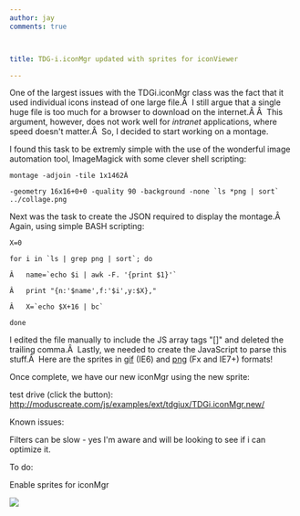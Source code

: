 ```yaml
---
author: jay
comments: true



title: TDG-i.iconMgr updated with sprites for iconViewer

---
```


One of the largest issues with the TDGi.iconMgr class was the fact that it used individual icons instead of one large file.Â  I still argue that a single huge file is too much for a browser to download on the internet.Â Â  This argument, however, does not work well for _intranet_ applications, where speed doesn't matter.Â  So, I decided to start working on a montage.

I found this task to be extremly simple with the use of the wonderful image automation tool, ImageMagick with some clever shell scripting:

    
    montage -adjoin -tile 1x1462Â 
    
    -geometry 16x16+0+0 -quality 90 -background -none `ls *png | sort` ../collage.png


Next was the task to create the JSON required to display the montage.Â  Again, using simple BASH scripting:

    
    
    X=0
    
    for i in `ls | grep png | sort`; do
    
    Â   name=`echo $i | awk -F. '{print $1}'`
    
    Â   print "{n:'$name',f:'$i',y:$X},"
    
    Â   X=`echo $X+16 | bc`
    
    done


I edited the file manually to include the JS array tags "[]" and deleted the trailing comma.Â  Lastly, we needed to create the JavaScript to parse this stuff.Â  Here are the sprites in [gif](http://moduscreate.com/js/examples/ext/tdgiux/TDGi.iconMgr.new/TDGi.iconMgr/iconSprites.gif) (IE6) and [png](http://moduscreate.com/js/examples/ext/tdgiux/TDGi.iconMgr.new/TDGi.iconMgr/iconSprites.png) (Fx and IE7+) formats!

Once complete, we have our new iconMgr using the new sprite:

test drive (click the button): [http://moduscreate.com/js/examples/ext/tdgiux/TDGi.iconMgr.new/ ](http://moduscreate.com/js/examples/ext/tdgiux/TDGi.iconMgr.new/)

Known issues:

Filters can be slow - yes I'm aware and will be looking to see if i can optimize it.

To do:

Enable sprites for iconMgr

[![](http://moduscreate.com/img/screencasts/2009-02-11_2202.png)](http://moduscreate.com/js/examples/ext/tdgiux/TDGi.iconMgr.new/)
